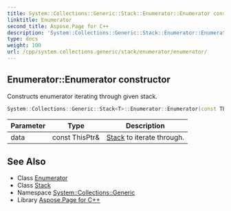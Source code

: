 ```yaml
---
title: System::Collections::Generic::Stack::Enumerator::Enumerator constructor
linktitle: Enumerator
second_title: Aspose.Page for C++
description: 'System::Collections::Generic::Stack::Enumerator::Enumerator constructor. Constructs enumerator iterating through given stack in C++.'
type: docs
weight: 100
url: /cpp/system.collections.generic/stack/enumerator/enumerator/
---
```

## Enumerator::Enumerator constructor


Constructs enumerator iterating through given stack.

```cpp
System::Collections::Generic::Stack<T>::Enumerator::Enumerator(const ThisPtr &data)
```


| Parameter | Type | Description |
| --- | --- | --- |
| data | const ThisPtr\& | [Stack](../../) to iterate through. |

## See Also

* Class [Enumerator](../)
* Class [Stack](../../)
* Namespace [System::Collections::Generic](../../../)
* Library [Aspose.Page for C++](../../../../)
